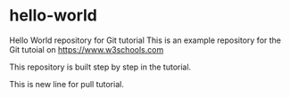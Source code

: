 # hello-world
Hello World repository for Git tutorial
This is an example repository for the Git tutoial on https://www.w3schools.com

This repository is built step by step in the tutorial.

This is new line for pull tutorial.
